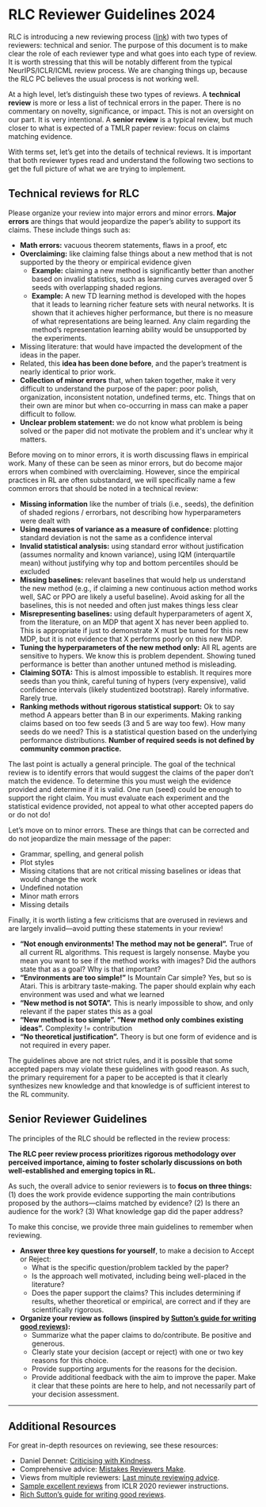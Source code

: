 # RLC Reviewer Guidelines 2024

RLC is introducing a new reviewing process (<a href="https://rl-conference.cc/review_process.html">link</a>) with two types of reviewers: technical and senior. The purpose of this document is to make clear the role of each reviewer type and what goes into each type of review. It is worth stressing that this will be notably different from the typical NeurIPS/ICLR/ICML review process. We are changing things up, because the RLC PC believes the usual process is not working well.

At a high level, let’s distinguish these two types of reviews. A **technical review** is more or less a list of technical errors in the paper. There is no commentary on novelty, significance, or impact. This is not an oversight on our part. It is very intentional. A **senior review** is a typical review, but much closer to what is expected of a TMLR paper review: focus on claims matching evidence.

With terms set, let’s get into the details of technical reviews. It is important that both reviewer types read and understand the following two sections to get the full picture of what we are trying to implement.


## Technical reviews for RLC

Please organize your review into major errors and minor errors. **Major errors** are things that would jeopardize the paper’s ability to support its claims. These include things such as:

* **Math errors:** vacuous theorem statements, flaws in a proof, etc
* **Overclaiming:** like claiming false things about a new method that is not supported by the theory or empirical evidence given
    * **Example:** claiming a new method is significantly better than another based on invalid statistics, such as learning curves averaged over 5 seeds with overlapping shaded regions.
    * **Example:** A new TD learning method is developed with the hopes that it leads to learning richer feature sets with neural networks. It is shown that it achieves higher performance, but there is no measure of what representations are being learned. Any claim regarding the method’s representation learning ability would be unsupported by the experiments.
* Missing literature: that would have impacted the development of the ideas in the paper.
* Related, this **idea has been done before**, and the paper’s treatment is nearly identical to prior work.
* **Collection of minor errors** that, when taken together, make it very difficult to understand the purpose of the paper: poor polish, organization, inconsistent notation, undefined terms, etc. Things that on their own are minor but when co-occurring in mass can make a paper difficult to follow.
* **Unclear problem statement:** we do not know what problem is being solved or the paper did not motivate the problem and it's unclear why it matters. 


Before moving on to minor errors, it is worth discussing flaws in empirical work. Many of these can be seen as minor errors, but do become major errors when combined with overclaiming. However, since the empirical practices in RL are often substandard, we will specifically name a few common errors that should be noted in a technical review:

* **Missing information** like the number of trials (i.e., seeds), the definition of shaded regions / errorbars, not describing how hyperparameters were dealt with
* **Using measures of variance as a measure of confidence:** plotting standard deviation is not the same as a confidence interval
* **Invalid statistical analysis:** using standard error without justification (assumes normality and known variance), using IQM (interquartile mean) without justifying why top and bottom percentiles should be excluded
* **Missing baselines:** relevant baselines that would help us understand the new method (e.g., if claiming a new continuous action method works well, SAC or PPO are likely a useful baseline). Avoid asking for all the baselines, this is not needed and often just makes things less clear
* **Misrepresenting baselines:** using default hyperparameters of agent X, from the literature, on an MDP that agent X has never been applied to. This is appropriate if just to demonstrate X must be tuned for this new MDP, but it is not evidence that X performs poorly on this new MDP.
* **Tuning the hyperparameters of the new method only:** All RL agents are sensitive to hypers. We know this is problem dependent. Showing tuned performance is better than another untuned method is misleading.
* **Claiming SOTA:** This is almost impossible to establish. It requires more seeds than you think, careful tuning of hypers (very expensive), valid confidence intervals (likely studentized bootstrap). Rarely informative. Rarely true.
* **Ranking methods without rigorous statistical support:** Ok to say method A appears better than B in our experiments. Making ranking claims based on too few seeds (3 and 5 are way too few). How many seeds do we need? This is a statistical question based on the underlying performance distributions. **Number of required seeds is not defined by community common practice.**

The last point is actually a general principle. The goal of the technical review is to identify errors that would suggest the claims of the paper don’t match the evidence. To determine this you must weigh the evidence provided and determine if it is valid. One run (seed) could be enough to support the right claim. You must evaluate each experiment and the statistical evidence provided, not appeal to what other accepted papers do or do not do!

Let’s move on to minor errors. These are things that can be corrected and do not jeopardize the main message of the paper:

* Grammar, spelling, and general polish
* Plot styles
* Missing citations that are not critical missing baselines or ideas that would change the work
* Undefined notation
* Minor math errors
* Missing details


Finally, it is worth listing a few criticisms that are overused in reviews and are largely invalid—avoid putting these statements in your review!

* **“Not enough environments! The method may not be general”.** True of all current RL algorithms. This request is largely nonsense. Maybe you mean you want to see if the method works with images? Did the authors state that as a goal? Why is that important?
* **“Environments are too simple!”** Is Mountain Car simple? Yes, but so is Atari. This is arbitrary taste-making. The paper should explain why each environment was used and what we learned
* **“New method is not SOTA”.** This is nearly impossible to show, and only relevant if the paper states this as a goal
* **“New method is too simple”. “New method only combines existing ideas”.** Complexity != contribution
* **“No theoretical justification”.** Theory is but one form of evidence and is not required in every paper.

The guidelines above are not strict rules, and it is possible that some accepted papers may violate these guidelines with good reason. As such, the primary requirement for a paper to be accepted is that it clearly synthesizes new knowledge and that knowledge is of sufficient interest to the RL community. 


## Senior Reviewer Guidelines
The principles of the RLC should be reflected in the review process:

**The RLC peer review process prioritizes rigorous methodology over perceived importance, aiming to foster scholarly discussions on both well-established and emerging topics in RL.**

As such, the overall advice to senior reviewers is to **focus on three things:** (1) does the work provide evidence supporting the main contributions proposed by the authors—claims matched by evidence? (2) Is there an audience for the work? (3) What knowledge gap did the paper address?  

To make this concise, we provide three main guidelines to remember when reviewing. 
* **Answer three key questions for yourself**, to make a decision to Accept or Reject:
    * What is the specific question/problem tackled by the paper?
    * Is the approach well motivated, including being well-placed in the literature?
    * Does the paper support the claims? This includes determining if results, whether theoretical or empirical, are correct and if they are scientifically rigorous.
* **Organize your review as follows (inspired by [Sutton’s guide for writing good reviews](https://www.dropbox.com/scl/fi/4sfm8x3qlm3xp05xs0cdg/review-advice.rtf?rlkey=t2dvidfscp87w83us8tk0gn57&e=1&dl=0)):** 
    * Summarize what the paper claims to do/contribute. Be positive and generous.
    * Clearly state your decision (accept or reject) with one or two key reasons for this choice.
    * Provide supporting arguments for the reasons for the decision.
    * Provide additional feedback with the aim to improve the paper. Make it clear that these points are here to help, and not necessarily part of your decision assessment.

----

## Additional Resources
For great in-depth resources on reviewing, see these resources:

* Daniel Dennet: [Criticising with Kindness](https://www.brainpickings.org/2014/03/28/daniel-dennett-rapoport-rules-criticism/).
* Comprehensive advice: [Mistakes Reviewers Make](https://niklaselmqvist.medium.com/mistakes-reviewers-make-ce3a4c595aa2).
* Views from multiple reviewers: [Last minute reviewing advice](https://acl2017.wordpress.com/2017/02/23/last-minute-reviewing-advice/).
* [Sample excellent reviews](https://iclr.cc/Conferences/2020/ReviewerGuide) from ICLR 2020 reviewer instructions.
* [Rich Sutton’s guide for writing good reviews](https://www.dropbox.com/scl/fi/4sfm8x3qlm3xp05xs0cdg/review-advice.rtf?rlkey=t2dvidfscp87w83us8tk0gn57&dl=0).
